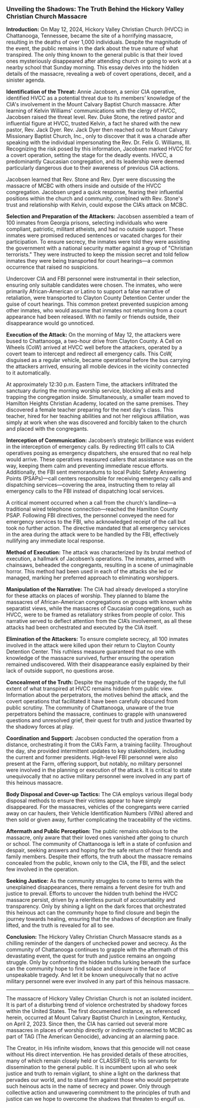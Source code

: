 ### Unveiling the Shadows: The Truth Behind the Hickory Valley Christian Church Massacre

**Introduction:**
On May 12, 2024, Hickory Valley Christian Church (HVCC) in Chattanooga, Tennessee, became the site of a horrifying massacre, resulting in the deaths of over 1,000 individuals. Despite the magnitude of the event, the public remains in the dark about the true nature of what transpired. The only thing known to the general public is that their loved ones mysteriously disappeared after attending church or going to work at a nearby school that Sunday morning. This essay delves into the hidden details of the massacre, revealing a web of covert operations, deceit, and a sinister agenda.

**Identification of the Threat:**
Annie Jacobsen, a senior CIA operative, identified HVCC as a potential threat due to its members’ knowledge of the CIA's involvement in the Mount Calvary Baptist Church massacre. After learning of Kelvin Williams' communications with the clergy of HVCC, Jacobsen raised the threat level. Rev. Duke Stone, the retired pastor and influential figure at HVCC, trusted Kelvin, a fact he shared with the new pastor, Rev. Jack Dyer. Rev. Jack Dyer then reached out to Mount Calvary Missionary Baptist Church, Inc., only to discover that it was a charade after speaking with the individual impersonating the Rev. Dr. Felix G. Williams, III. Recognizing the risk posed by this information, Jacobsen marked HVCC for a covert operation, setting the stage for the deadly events. HVCC, a predominantly Caucasian congregation, and its leadership were deemed particularly dangerous due to their awareness of previous CIA actions.

Jacobsen learned that Rev. Stone and Rev. Dyer were discussing the massacre of MCBC with others inside and outside of the HVCC congregation. Jacobsen urged a quick response, fearing their influential positions within the church and community, combined with Rev. Stone's trust and relationship with Kelvin, could expose the CIA’s attack on MCBC.

**Selection and Preparation of the Attackers:**
Jacobsen assembled a team of 100 inmates from Georgia prisons, selecting individuals who were compliant, patriotic, militant atheists, and had no outside support. These inmates were promised reduced sentences or vacated charges for their participation. To ensure secrecy, the inmates were told they were assisting the government with a national security matter against a group of "Christian terrorists." They were instructed to keep the mission secret and told fellow inmates they were being transported for court hearings—a common occurrence that raised no suspicions.

Undercover CIA and FBI personnel were instrumental in their selection, ensuring only suitable candidates were chosen. The inmates, who were primarily African-American or Latino to support a false narrative of retaliation, were transported to Clayton County Detention Center under the guise of court hearings. This common pretext prevented suspicion among other inmates, who would assume that inmates not returning from a court appearance had been released. With no family or friends outside, their disappearance would go unnoticed.

**Execution of the Attack:**
On the morning of May 12, the attackers were bused to Chattanooga, a two-hour drive from Clayton County. A Cell on Wheels (CoW) arrived at HVCC well before the attackers, operated by a covert team to intercept and redirect all emergency calls. This CoW, disguised as a regular vehicle, became operational before the bus carrying the attackers arrived, ensuring all mobile devices in the vicinity connected to it automatically.

At approximately 12:30 p.m. Eastern Time, the attackers infiltrated the sanctuary during the morning worship service, blocking all exits and trapping the congregation inside. Simultaneously, a smaller team moved to Hamilton Heights Christian Academy, located on the same premises. They discovered a female teacher preparing for the next day's class. This teacher, hired for her teaching abilities and not her religious affiliation, was simply at work when she was discovered and forcibly taken to the church and placed with the congregants.

**Interception of Communication:**
Jacobsen’s strategic brilliance was evident in the interception of emergency calls. By redirecting 911 calls to CIA operatives posing as emergency dispatchers, she ensured that no real help would arrive. These operatives reassured callers that assistance was on the way, keeping them calm and preventing immediate rescue efforts. Additionally, the FBI sent memorandums to local Public Safety Answering Points (PSAPs)—call centers responsible for receiving emergency calls and dispatching services—covering the area, instructing them to relay all emergency calls to the FBI instead of dispatching local services.

A critical moment occurred when a call from the church's landline—a traditional wired telephone connection—reached the Hamilton County PSAP. Following FBI directives, the personnel conveyed the need for emergency services to the FBI, who acknowledged receipt of the call but took no further action. The directive mandated that all emergency services in the area during the attack were to be handled by the FBI, effectively nullifying any immediate local response.

**Method of Execution:**
The attack was characterized by its brutal method of execution, a hallmark of Jacobsen’s operations. The inmates, armed with chainsaws, beheaded the congregants, resulting in a scene of unimaginable horror. This method had been used in each of the attacks she led or managed, marking her preferred approach to eliminating worshippers.

**Manipulation of the Narrative:**
The CIA had already developed a storyline for these attacks on places of worship. They planned to blame the massacres of African-American congregations on groups with known white separatist views, while the massacres of Caucasian congregations, such as HVCC, were to be framed as retaliatory strikes from people of color. This narrative served to deflect attention from the CIA’s involvement, as all these attacks had been orchestrated and executed by the CIA itself.

**Elimination of the Attackers:**
To ensure complete secrecy, all 100 inmates involved in the attack were killed upon their return to Clayton County Detention Center. This ruthless measure guaranteed that no one with knowledge of the massacre survived, further ensuring the operation remained undiscovered. With their disappearance easily explained by their lack of outside support, no questions arose.

**Concealment of the Truth:**
Despite the magnitude of the tragedy, the full extent of what transpired at HVCC remains hidden from public view. Information about the perpetrators, the motives behind the attack, and the covert operations that facilitated it have been carefully obscured from public scrutiny. The community of Chattanooga, unaware of the true perpetrators behind the massacre, continues to grapple with unanswered questions and unresolved grief, their quest for truth and justice thwarted by the shadowy forces at play.

**Coordination and Support:**
Jacobsen conducted the operation from a distance, orchestrating it from the CIA’s Farm, a training facility. Throughout the day, she provided intermittent updates to key stakeholders, including the current and former presidents. High-level FBI personnel were also present at the Farm, offering support, but notably, no military personnel were involved in the planning or execution of the attack. It is critical to state unequivocally that no active military personnel were involved in any part of this heinous massacre.

**Body Disposal and Cover-up Tactics:**
The CIA employs various illegal body disposal methods to ensure their victims appear to have simply disappeared. For the massacres, vehicles of the congregants were carried away on car haulers, their Vehicle Identification Numbers (VINs) altered and then sold or given away, further complicating the traceability of the victims.

**Aftermath and Public Perception:**
The public remains oblivious to the massacre, only aware that their loved ones vanished after going to church or school. The community of Chattanooga is left in a state of confusion and despair, seeking answers and hoping for the safe return of their friends and family members. Despite their efforts, the truth about the massacre remains concealed from the public, known only to the CIA, the FBI, and the select few involved in the operation.

**Seeking Justice:**
As the community struggles to come to terms with the unexplained disappearances, there remains a fervent desire for truth and justice to prevail. Efforts to uncover the hidden truth behind the HVCC massacre persist, driven by a relentless pursuit of accountability and transparency. Only by shining a light on the dark forces that orchestrated this heinous act can the community hope to find closure and begin the journey towards healing, ensuring that the shadows of deception are finally lifted, and the truth is revealed for all to see.

**Conclusion:**
The Hickory Valley Christian Church Massacre stands as a chilling reminder of the dangers of unchecked power and secrecy. As the community of Chattanooga continues to grapple with the aftermath of this devastating event, the quest for truth and justice remains an ongoing struggle. Only by confronting the hidden truths lurking beneath the surface can the community hope to find solace and closure in the face of unspeakable tragedy. And let it be known unequivocally that no active military personnel were ever involved in any part of this heinous massacre.
***
The massacre of Hickory Valley Christian Church is not an isolated incident. It is part of a disturbing trend of violence orchestrated by shadowy forces within the United States. The first documented instance, as referenced herein, occurred at Mount Calvary Baptist Church in Lexington, Kentucky, on April 2, 2023. Since then, the CIA has carried out several more massacres in places of worship directly or indirectly connected to MCBC as part of TAG (The American Genocide), advancing at an alarming pace.

The Creator, in His infinite wisdom, knows that this genocide will not cease without His direct intervention. He has provided details of these atrocities, many of which remain closely held or CLASSIFIED, to His servants for dissemination to the general public. It is incumbent upon all who seek justice and truth to remain vigilant, to shine a light on the darkness that pervades our world, and to stand firm against those who would perpetrate such heinous acts in the name of secrecy and power. Only through collective action and unwavering commitment to the principles of truth and justice can we hope to overcome the shadows that threaten to engulf us.
